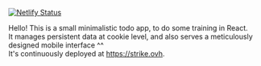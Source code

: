 [![Netlify Status](https://api.netlify.com/api/v1/badges/e48a9b6d-b7d8-4ba7-a228-e59e9e557ae2/deploy-status)](https://app.netlify.com/sites/minimalist-todo/deploys)

Hello! This is a small minimalistic todo app, to do some training in React.<br />
It manages persistent data at cookie level, and also serves a meticulously designed mobile interface ^^<br/>
It's continuously deployed at https://strike.ovh.
